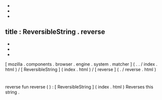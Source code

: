 -
-
-
title
:
ReversibleString
.
reverse
-
-
-
-
[
mozilla
.
components
.
browser
.
engine
.
system
.
matcher
]
(
.
.
/
index
.
html
)
/
[
ReversibleString
]
(
index
.
html
)
/
[
reverse
]
(
.
/
reverse
.
html
)
#
reverse
fun
reverse
(
)
:
[
ReversibleString
]
(
index
.
html
)
Reverses
this
string
.
